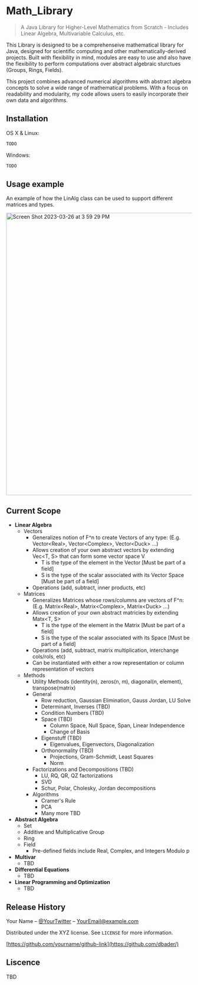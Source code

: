 # Math_Library
> A Java Library for Higher-Level Mathematics from Scratch - Includes Linear Algebra, Multivariable Calculus, etc.

This Library is designed to be a comprehenseive mathematical library for Java, designed for scientific computing and other mathematically-derived projects. Built with flexibility in mind, modules are easy to use and also have the flexibility to perform computations over abstract algebraic sturctues (Groups, Rings, Fields). 

This project combines advanced numerical algorithms with abstract algebra concepts to solve a wide range of mathematical problems. With a focus on readability and modularity, my code allows users to easily incorporate their own data and algorithms.

## Installation

OS X & Linux:

```sh
TODO
```

Windows:

```sh
TODO
```

## Usage example

An example of how the LinAlg class can be used to support different matrices and types.

<img width="766" alt="Screen Shot 2023-03-26 at 3 59 29 PM" src="https://user-images.githubusercontent.com/43621900/227810184-c7c851b9-289f-4632-b5e5-4e9ffa047aab.png">

## Current Scope

* **Linear Algebra**
    * Vectors
      * Generalizes notion of F^n to create Vectors of any type: (E.g. Vector\<Real>, Vector\<Complex>, Vector\<Duck> ...)
      * Allows creation of your own abstract vectors by extending Vec<T, S> that can form some vector space V
        * T is the type of the element in the Vector [Must be part of a field]
        * S is the type of the scalar associated with its Vector Space [Must be part of a field]
      * Operations (add, subtract, inner products, etc)
    * Matrices
      * Generalizes Matrices whose rows/columns are vectors of F^n: (E.g. Matrix\<Real>, Matrix\<Complex>, Matrix\<Duck> ...)
      * Allows creation of your own abstract matricies by extending Matx<T, S>
        * T is the type of the element in the Matrix [Must be part of a field]
        * S is the type of the scalar associated with its Space [Must be part of a field]
      * Operations (add, subtract, matrix multiplication, interchange cols/rols, etc)
      * Can be instantiated with either a row representation or column representation of vectors
    * Methods
      * Utility Methods (identity(n), zeros(n, m), diagonal(n, element), transpose(matrix)
      * General
        * Row reduction, Gaussian Elimination, Gauss Jordan, LU Solve
        * Determinant, Inverses (TBD)
        * Condition Numbers (TBD)
        * Space (TBD)
          * Column Space,  Null Space, Span, Linear Independence
          * Change of Basis
        * Eigenstuff (TBD)
          * Eigenvalues, Eigenvectors, Diagonalization
        * Orthonormality (TBD)
          * Projections, Gram-Schmidt, Least Squares
          * Norm  
      * Factorizations and Decompositions (TBD)
        * LU, RQ, QR, QZ factorizations 
        * SVD
        * Schur, Polar, Cholesky, Jordan decompositions
      * Algorithms
        * Cramer's Rule
        * PCA
        * Many more TBD 
* **Abstract Algebra**
    * Set
    * Additive and Multiplicative Group
    * Ring
    * Field
      * Pre-defined fields include Real, Complex, and Integers Modulo p
* **Multivar**
    * TBD
* **Differential Equations**
    * TBD
* **Linear Programming and Optimization**
    * TBD

## Release History

Your Name – [@YourTwitter](https://twitter.com/dbader_org) – YourEmail@example.com

Distributed under the XYZ license. See ``LICENSE`` for more information.

[https://github.com/yourname/github-link](https://github.com/dbader/)

## Liscence

TBD
